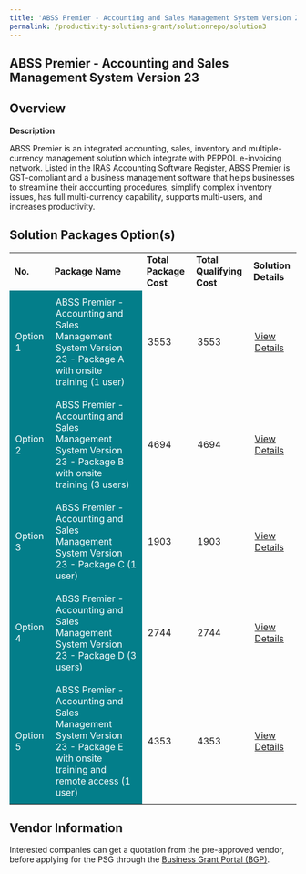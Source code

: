 ```yaml
---
title: 'ABSS Premier - Accounting and Sales Management System Version 23'
permalink: /productivity-solutions-grant/solutionrepo/solution3
---
```


## ABSS Premier - Accounting and Sales Management System Version 23

## Overview

**Description**

ABSS Premier is an integrated accounting, sales, inventory and multiple-currency management solution which integrate with  PEPPOL e-invoicing network. Listed in the IRAS Accounting Software Register, ABSS Premier is GST-compliant and a business management software that helps businesses to streamline their accounting procedures, simplify complex inventory issues, has full multi-currency capability, supports multi-users, and increases productivity.

## Solution Packages Option(s)

<table>
<tr>
<td><b>No.</b></td>
<td><b>Package Name</b></td>
<td><b>Total Package Cost</b></td>
<td><b>Total Qualifying Cost</b></td>
<td><b>Solution Details</b></td>
</tr>
<tr>
<td style='padding: 10px; background-color: #037E8A; color: #FFFFFF;'>Option 1</td>
<td style='padding: 10px; background-color: #037E8A; color: #FFFFFF;'>ABSS Premier - Accounting and Sales Management System Version 23 - Package A with onsite training (1 user)</td>
<td style='padding: 10px;'>3553</td>
<td style='padding: 10px;'>3553</td>
<td style='padding: 10px;'><a href='https://www.gobusiness.gov.sg/images/psg/01_BUSINESS_SOLUTIONS_20200036_Annex_3_20200625144627_Part_1.pdf' target='_blank'>View Details</a></td>
</tr>
<tr>
<td style='padding: 10px; background-color: #037E8A; color: #FFFFFF;'>Option 2</td>
<td style='padding: 10px; background-color: #037E8A; color: #FFFFFF;'>ABSS Premier - Accounting and Sales Management System Version 23 - Package B with onsite training (3 users)</td>
<td style='padding: 10px;'>4694</td>
<td style='padding: 10px;'>4694</td>
<td style='padding: 10px;'><a href='https://www.gobusiness.gov.sg/images/psg/01_BUSINESS_SOLUTIONS_20200036_Annex_3_20200625144627_Part_2.pdf' target='_blank'>View Details</a></td>
</tr>
<tr>
<td style='padding: 10px; background-color: #037E8A; color: #FFFFFF;'>Option 3</td>
<td style='padding: 10px; background-color: #037E8A; color: #FFFFFF;'>ABSS Premier - Accounting and Sales Management System Version 23 - Package C (1 user)</td>
<td style='padding: 10px;'>1903</td>
<td style='padding: 10px;'>1903</td>
<td style='padding: 10px;'><a href='https://www.gobusiness.gov.sg/images/psg/01_BUSINESS_SOLUTIONS_20200036_Annex_3_20200625144627_Part_3.pdf' target='_blank'>View Details</a></td>
</tr>
<tr>
<td style='padding: 10px; background-color: #037E8A; color: #FFFFFF;'>Option 4</td>
<td style='padding: 10px; background-color: #037E8A; color: #FFFFFF;'>ABSS Premier - Accounting and Sales Management System Version 23 - Package D (3 users)</td>
<td style='padding: 10px;'>2744</td>
<td style='padding: 10px;'>2744</td>
<td style='padding: 10px;'><a href='https://www.gobusiness.gov.sg/images/psg/01_BUSINESS_SOLUTIONS_20200036_Annex_3_20200625144627_Part_4.pdf' target='_blank'>View Details</a></td>
</tr>
<tr>
<td style='padding: 10px; background-color: #037E8A; color: #FFFFFF;'>Option 5</td>
<td style='padding: 10px; background-color: #037E8A; color: #FFFFFF;'>ABSS Premier - Accounting and Sales Management System Version 23 - Package E with onsite training and remote access (1 user)</td>
<td style='padding: 10px;'>4353</td>
<td style='padding: 10px;'>4353</td>
<td style='padding: 10px;'><a href='https://www.gobusiness.gov.sg/images/psg/01_BUSINESS_SOLUTIONS_20200036_Annex_3_20200625144627_Part_5.pdf' target='_blank'>View Details</a></td>
</tr>
</table>

## Vendor Information

 

Interested companies can get a quotation from the pre-approved vendor, before applying for the PSG through the <a href='https://www.businessgrants.gov.sg/' target='_blank' rel='noopener'>Business Grant Portal (BGP)</a>.

<script src="/jquery/resize-tables.js"></script>
